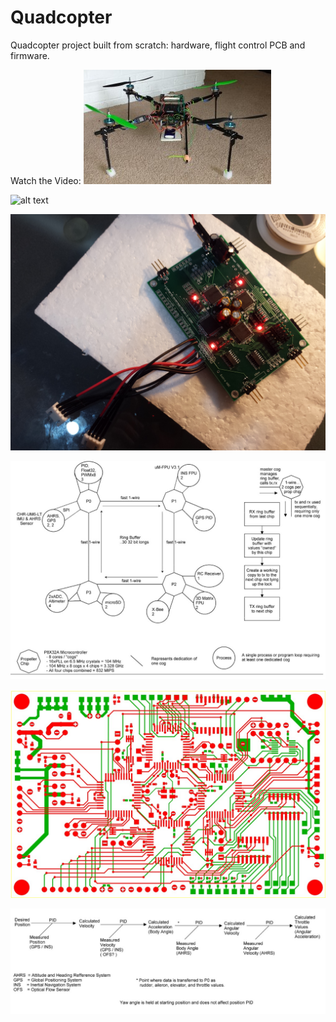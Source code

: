 # Quadcopter
Quadcopter project built from scratch: hardware, flight control PCB and firmware.


Watch the Video:
[![Watch the video](https://github.com/RichardO82/Quadcopter/blob/main/QP-Small-300x183.jpg)](https://youtu.be/GqNNZwK2zFc)

![alt text](https://github.com/RichardO82/Quadcopter/blob/main/4%20chip%20pcb.jpg)

![alt text](https://github.com/RichardO82/Quadcopter/blob/main/FC_Board.jpg)

![alt text](https://github.com/RichardO82/Quadcopter/blob/main/Cog_Allocation_Chart.jpg)

![alt text](https://github.com/RichardO82/Quadcopter/blob/main/PCB_Layout.jpg)

![alt text](https://github.com/RichardO82/Quadcopter/blob/main/PID_Chart.jpg)
